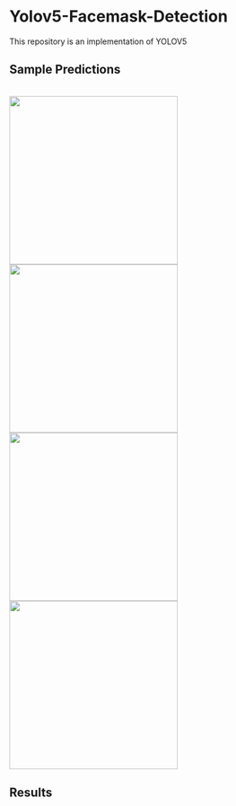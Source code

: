 # Yolov5-Facemask-Detection

This repository is an implementation of YOLOV5 


## Sample Predictions
</br>
<img src="https://github.com/user-attachments/assets/ebab1e8a-f1fb-4769-910a-ecc18ba4b4ea" width="300">
<img src="https://github.com/user-attachments/assets/120263e1-543d-4411-8cc6-46f88dae2518" width="300">
<img src="https://github.com/user-attachments/assets/b8836ba9-f13d-417d-9fd0-976c74ca2a78" width="300">
<img src="https://github.com/user-attachments/assets/b66532cf-cd0a-4078-88c6-78c7935f0d5c" width="300">
</br>

## Results
